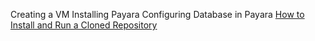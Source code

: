 Creating a VM
Installing Payara
Configuring Database in Payara
[How to Install and Run a Cloned Repository](https://github.com/hmislk/hmis/wiki/How-to-Install-and-Run-a-Cloned-Repository)
